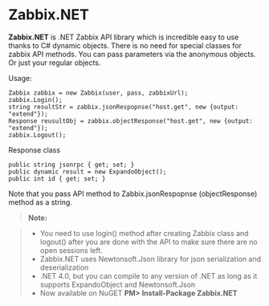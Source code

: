 Zabbix.NET
===================


**Zabbix.NET** is .NET Zabbix API library which is incredible easy to use thanks to C# dynamic objects. 
There is no need for special classes for zabbix API methods. You can pass parameters via the anonymous objects. Or just your regular objects.

Usage:
```
Zabbix zabbix = new Zabbix(user, pass, zabbixUrl);
zabbix.Login();
string resultStr = zabbix.jsonRespopnse("host.get", new {output: "extend"});
Response reusultObj = zabbix.objectResponse("host.get", new {output: "extend"});
zabbix.Logout();
```

Response class
```
public string jsonrpc { get; set; }
public dynamic result = new ExpandoObject();
public int id { get; set; }
```


Note that you pass API method to Zabbix.jsonRespopnse (objectResponse) method as a string.

> **Note:**

> - You need to use login() method after creating Zabbix class and logout() after you are done with the API to make sure there are no open sessions left. 
> - Zabbix.NET uses Newtonsoft.Json library for json serialization and deserialization
> - .NET 4.0, but you can compile to any version of .NET as long as it supports ExpandoObject and Newtonsoft.Json 
> - Now available on NuGET **PM> Install-Package Zabbix.NET**